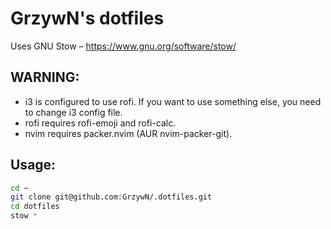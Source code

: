 # GrzywN's dotfiles

Uses GNU Stow – https://www.gnu.org/software/stow/

## WARNING:

- i3 is configured to use rofi. If you want to use something else, you need to change i3 config file.
- rofi requires rofi-emoji and rofi-calc.
- nvim requires packer.nvim (AUR nvim-packer-git).

## Usage: 

```bash
cd ~
git clone git@github.com:GrzywN/.dotfiles.git
cd dotfiles
stow * 
```
